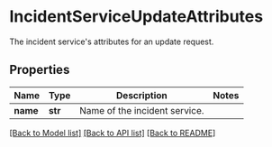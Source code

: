 # IncidentServiceUpdateAttributes

The incident service's attributes for an update request.

## Properties

| Name     | Type    | Description                   | Notes |
| -------- | ------- | ----------------------------- | ----- |
| **name** | **str** | Name of the incident service. |

[[Back to Model list]](README.md#documentation-for-models) [[Back to API list]](README.md#documentation-for-api-endpoints) [[Back to README]](README.md)
